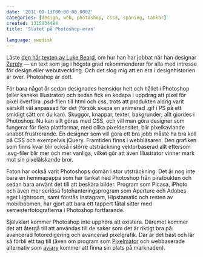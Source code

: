 ```yaml
---
date: '2011-09-13T00:00:00.000Z'
categories: [design, web, photoshop, css3, spaning, tankar]
created: 1315934484
title: 'Slutet på Photoshop-eran'
 
language: swedish
---
```


Läste <a href="http://lukesbeard.com/posts/zerply-frontend/">den här texten av Luke Beard</a>, om hur han har jobbat när han designar <a href="http://www.zerply.com">Zerply</a> — en text som jag i högsta grad rekommenderar för alla med intresse för design eller webutveckling. Och det slog mig att en era i designhistorien är över. Photoshop är dött.

För bara något år sedan designades hemsidor helt och hållet i Photoshop (eller kanske Illustrator) och sedan fick en kodapa i uppdrag att pixel för pixel överföra .psd-filen till html och css, trots att produkten aldrig varit särskilt väl anpassad för det (försök skapa en animerad .gif i PS på ett smidigt sätt om du kan). Skuggor, knappar, texter, bakgrunder; allt gjordes i Photoshop. Nu kan allt göras med CSS, och vill man göra designer som fungerar för flera plattformar, med olika pixeldensitet, blir pixelkavlande snabbt frustrerande. En designer som vill göra ett bra jobb måste ha bra koll på CSS och exempelvis jQuery. Framtiden finns i webbläsaren. Den grafiken som finns kvar blir också i större utsträckning vektorbaserad allt eftersom .svg-filer blir mer och mer vanliga, vilket gör att även Illustrator vinner mark mot sin pixelälskande bror.

Foton har också varit Photoshops domän i stor utsträckning. Det är nog inte bara en hemmapappa som har tankat ned Photoshop från piratbukten och sedan bara använt det till att beskära bilder. Program som Picasa, iPhoto och även mer seriösa fotohanteringsprogram som Aperture och Adobes eget Lightroom, samt förstås Instagram, Hipstamatic och resten av mobilboomen, har gjort att bara ett tappert fåtal sitter med semesterfotografierna i Photoshop fortfarande.

Självklart kommer Photoshop inte upphöra att existera. Däremot kommer det att återgå till att användas till de saker som det är riktigt bra på: avancerad fotoredigering och avancerad pixelgrafik. Där är det bäst och lär så förbli ett tag till (även om program som <a href="http://www.pixelmator.com">Pixelmator</a> och webbaserade alternativ som <a href="http://www.aviary.com/">aviary</a> kommer att finna sin plats på marknaden).
